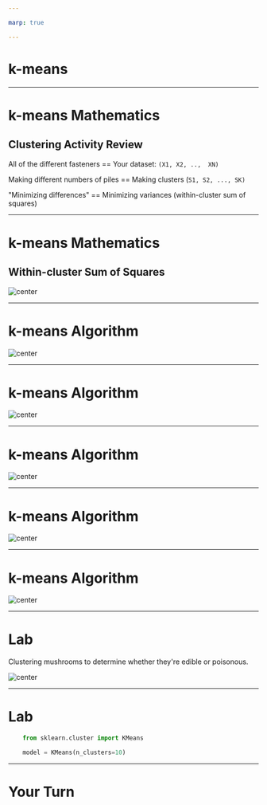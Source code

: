 ```yaml
---

marp: true

---
```


<style>
img[alt~="center"] {
  display: block;
  margin: 0 auto;
}
</style>

# k-means 

<!--
k-means clustering is an unsupervised machine learning algorithm that can be used to group items into clusters.

So far we have only worked with supervised algorithms. Supervised algorithms have training data with labels that identify the numeric value or class for each item. These algorithms train on labeled data to build a model that can be used to make predictions.

k-means clustering is different. The training data is not labeled. Unlabeled training data is fed into the model, which attempts to find relationships in the data and create clusters based on those relationships. Once these clusters are formed, predictions can be made about which cluster new data items belong to.

k-means is the most common clustering algorithm. You performed a k-means clustering during the screw/fastener exercise.

To bring this topic to life a bit more, let's relate k-means back to what you did in the screw/fastener exercise. 
-->

---

# k-means Mathematics
## Clustering Activity Review

All of the different fasteners == Your dataset: `(X1, X2, ..,  XN)`

Making different numbers of piles == Making clusters (`S1, S2, ..., SK)`

"Minimizing differences" == Minimizing variances (within-cluster sum of squares)

<!--
The pile of screws and other fasteners on your desk made up your dataset. You can think of labeling each screw as x_{1}, x_{2}, ... x_{n}. So the total number of items in your pile was n. 

When you were asked to make 2, 4, or 6 clusters, this played the role of k. This is a hyperparameter of the model. 

Finally, you were trying to create clusters with "similar" items. That is, they shared some traits. You may have chosen a distance metric based on color (dark screw in one cluster, chrome screw in another, etc.). Or based on shape (1-inch screws in one cluster, 2-inch screws in another, etc.). These choices played the role of your distance metric. When grouping similar items, you were attempting to minimize the variance within each cluster. 

-->

---

# k-means Mathematics
## Within-cluster Sum of Squares

![center](res/kmeans02b.png)

<!--
More formally, this is the actual mathematical formula for minimizing the variance within each cluster. 

$ arg\, \underset{s}min   \sum_{i=1}^{k} \sum_{x \in S_i} || X - \mu_i ||^2 $

Image Details:
* [kmeans02b.png](https://opensource.google/docs/copyright/): Copyright Google
-->

---

# k-means Algorithm

![center](res/kmeans03.png)

<!--
Let's take a closer look at each step in the k-means algorithm. 

We choose our hyperparameter k (i.e., the number of clusters). In this case, k = 3. Then three points are randomly generated within the data. These are our initial "means" often called "centroids." 

Image Details:
* [kmeans03.png])https://commons.wikimedia.org/wiki/File:K_Means_Example_Step_1.svg): GNU Free Documentation License
-->

---

# k-means Algorithm

![center](res/kmeans04.png)

<!--
Now, clusters are created around each of those three means. Every data point is put into a cluster based on which of the three centroids it's closest to, where close is defined by our distance metric. In this problem the distance metric is just Euclidean distance in the plane. 

Image Details:
* [kmeans04.png](https://brilliant.org/wiki/k-means-clustering/): Unlicensed
-->

---

# k-means Algorithm

![center](res/kmeans05.png)

<!--
We now have three clusters. But if we just stopped here, then the model wouldn't be a "learning algorithm." The task now is to iteratively refine the model. 

We compute the arithmetic mean of each of the three clusters. These values become the new centroids. 

Image Details:
* [kmeans05.png](https://brilliant.org/wiki/k-means-clustering/): Unlicensed
-->

---

# k-means Algorithm

![center](res/kmeans06.png)

<!--
Again, every data point is put into a cluster based on which of the three centroids it's closest to.

Image Details:
* [kmeans06.png](https://brilliant.org/wiki/k-means-clustering/): Unlicensed
-->

---

# k-means Algorithm

![center](res/kmeans07.png)

<!--
We repeat steps two and three (recalculating the centroids and re-clustering around those centroids) until convergence is reached. Convergence is typically measured by very little or no change in the centroids. In other words, the assignment of data points to clusters is not changing with more iterations. 

Image Details:
* [kmeans07.png](https://brilliant.org/wiki/k-means-clustering/): Unlicensed
-->

---

# Lab

Clustering mushrooms to determine whether they're edible or poisonous.

![center](res/mushrooms.jpg)

<!--
It can often be difficult to identify whether mushrooms are of an edible or poisonous species. Slight variations on a range of features (stalk size, cap color, odor, etc.) can mean the difference between a healthy snack and a mushroom of deadly toxicity. The University of California Irvine has a [dataset] (https://www.kaggle.com/uciml/mushroom-classification) containing various attributes of mushrooms, including edibility.

In this lab, we want to see if we can find clusters of mushroom attributes that can be used to determine if a mushroom is edible or not.

Image Details:
* [mushrooms.jpg](https://pixabay.com/photos/mushroom-mushrooms-agaric-3659165/): Pixabay License

-->

---

# Lab

```python
    from sklearn.cluster import KMeans

    model = KMeans(n_clusters=10)
```

<!--

There are many hyperparameters that we can set when using scikit-learn's k-means function. But n_clusters is the most important, as it denotes the number of clusters (i.e., centroids) we want. 

You can see more details in scikit-learn's documentation. 

https://scikit-learn.org/stable/modules/generated/sklearn.cluster.KMeans.html

-->
---

# Your Turn

<!--
Now let's explore the k-means lab.
-->

